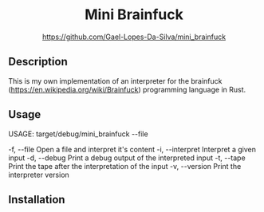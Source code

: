 <div align="center">
	<h1>Mini Brainfuck</h1>
    <a href="https://github.com/Gael-Lopes-Da-Silva/mini_brainfuck">https://github.com/Gael-Lopes-Da-Silva/mini_brainfuck</a>
</div>


Description
------------------------------------------------------------------

This is my own implementation of an interpreter for the brainfuck (https://en.wikipedia.org/wiki/Brainfuck) programming language in Rust.


Usage
------------------------------------------------------------------

USAGE: target/debug/mini_brainfuck --file <filename>

  -f, --file       Open a file and interpret it's content
  -i, --interpret  Interpret a given input
  -d, --debug      Print a debug output of the interpreted input
  -t, --tape       Print the tape after the interpretation of the input
  -v, --version    Print the interpreter version


Installation
------------------------------------------------------------------

